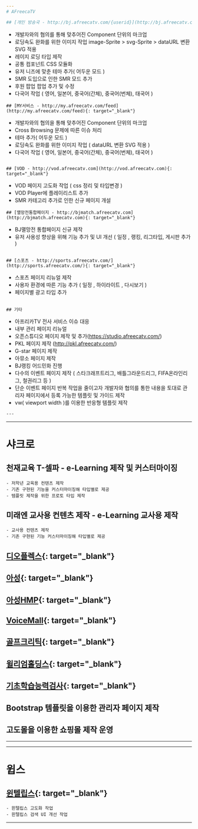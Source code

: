 ```yaml
---
# AFreecaTV

## [개인 방송국 - http://bj.afreecatv.com/{userid}](http://bj.afreecatv.com/khm11903){: target="_blank"}
```
- 개발자와의 협의를 통해 맞추어진 Component 단위의 마크업
- 로딩속도 완화를 위한 이미지 작업
image-Sprite > svg-Sprite > dataURL 변환 SVG 적용
- 레이지 로딩 타입 제작
- 공통 컴포넌트 CSS 모듈화
- 유저 니즈에 맞춘 테마 추가( 어두운 모드 )
- SMR 도입으로 인한 SMR 모드 추가
- 후원 팝업 팝업 추가 및 수정
- 다국어 작업 ( 영어, 일본어, 중국어(간체), 중국어(번체), 태국어 )
```
## [MY서비스 - http://my.afreecatv.com/feed](http://my.afreecatv.com/feed){: target="_blank"}
```
- 개발자와의 협의을 통해 맞추어진 Component 단위의 마크업
- Cross Browsing 문제에 따른 이슈 처리
- 테마 추가( 어두운 모드 )
- 로딩속도 완화를 위한 이미지 작업 ( dataURL 변환 SVG 적용 )
- 다국어 작업 ( 영어, 일본어, 중국어(간체), 중국어(번체), 태국어 )
```

## [VOD - http://vod.afreecatv.com](http://vod.afreecatv.com){: target="_blank"}
```
- VOD 페이지 고도화 작업 ( css 정리 및 타입변경 )
- VOD Player에 플레이리스트 추가
- SMR 카테고리 추가로 인한 신규 페이지 개설
```
## [멸망전통합페이지 - http://bjmatch.afreecatv.com](http://bjmatch.afreecatv.com){: target="_blank"}
```
- BJ멸망전 통합페이지 신규 제작
- 유저 사용성 향상을 위해 기능 추가 및 UI 개선 ( 일정 , 랭킹, 리그타입, 게시판 추가 )
```

## [스포츠 - http://sports.afreecatv.com/](http://sports.afreecatv.com/){: target="_blank"}
```
- 스포츠 페이지 리뉴얼 제작
- 사용자 환경에 따른 기능 추가 ( 일정 , 하이라이트 , 다시보기 )
- 페이지별 광고 타입 추가
```

## 기타
```
- 아프리카TV 전사 서비스 이슈 대응
- 내부 관리 페이지 리뉴얼
- 오픈스튜디오 페이지 제작 및 추가(https://studio.afreecatv.com/)
- PKL 페이지 제작 (http://pkl.afreecatv.com/)
- G-star 페이지 제작
- 아뮤소 페이지 제작
- BJ랭킹 어드민화 진행
- 다수의 이벤트 페이지 제작 ( 스타크래프트리그, 배틀그라운드리그, FIFA온라인리그, 철권리그 등 )
- 단순 이벤트 페이지 반복 작업을 줄이고자 개발자와 협의를 통한 내용을 토대로 관리자 페이지에서 등록 가능한 템플릿 및 가이드 제작
- vw( viewport width )를 이용한 반응형 템플릿 제작
```
---
```



---
# 샤크로

## 천재교육 T-셀파 - e-Learning 제작 및 커스터마이징
```
- 저학년 교육용 컨텐츠 제작
- 기존 구현된 기능을 커스터마이징해 타입별로 제공
- 템플릿 제작을 위한 프로토 타입 제작
```
## 미래엔 교사용 컨텐츠 제작 - e-Learning 교사용 제작
```
- 교사용 컨텐츠 제작
- 기존 구현된 기능 커스터마이징해 타입별로 제공
```
## [디오플렉스](http://doplex.co.kr/){: target="_blank"}
## [아성](http://www.asunggroup.com/){: target="_blank"}
## [아성HMP](http://www.asunghmp.com/){: target="_blank"}
## [VoiceMall](http://www.asunghmp.com/){: target="_blank"}
## [골프크리틱](https://pangnima.github.io/golfcritic){: target="_blank"}
## [윌리엄홀딩스](http://www.williamholdings.co.kr){: target="_blank"}
## [기초학습능력검사](http://www.nise-test.com/){: target="_blank"}
## Bootstrap 템플릿을 이용한 관리자 페이지 제작
## 고도몰을 이용한 쇼핑몰 제작 운영
---

---
# 윕스
## [윈텔립스](https://www.wintelips.com/){: target="_blank"}
```
- 윈텔립스 고도화 작업
- 윈텔립스 검색 UI 개선 작업
```
---

